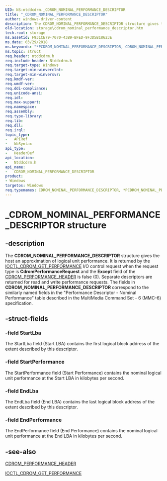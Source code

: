 ```yaml
---
UID: NS:ntddcdrm._CDROM_NOMINAL_PERFORMANCE_DESCRIPTOR
title: "_CDROM_NOMINAL_PERFORMANCE_DESCRIPTOR"
author: windows-driver-content
description: The CDROM_NOMINAL_PERFORMANCE_DESCRIPTOR structure gives the host an approximation of logical unit performance.
old-location: storage\cdrom_nominal_performance_descriptor.htm
tech.root: storage
ms.assetid: F931CE79-7070-43B9-BFED-9F3D5B18623E
ms.date: 03/29/2018
ms.keywords: "*PCDROM_NOMINAL_PERFORMANCE_DESCRIPTOR, CDROM_NOMINAL_PERFORMANCE_DESCRIPTOR, CDROM_NOMINAL_PERFORMANCE_DESCRIPTOR structure [Storage Devices], PCDROM_NOMINAL_PERFORMANCE_DESCRIPTOR, PCDROM_NOMINAL_PERFORMANCE_DESCRIPTOR structure pointer [Storage Devices], _CDROM_NOMINAL_PERFORMANCE_DESCRIPTOR, ntddcdrm/CDROM_NOMINAL_PERFORMANCE_DESCRIPTOR, ntddcdrm/PCDROM_NOMINAL_PERFORMANCE_DESCRIPTOR, storage.cdrom_nominal_performance_descriptor"
ms.topic: struct
req.header: ntddcdrm.h
req.include-header: Ntddcdrm.h
req.target-type: Windows
req.target-min-winverclnt: 
req.target-min-winversvr: 
req.kmdf-ver: 
req.umdf-ver: 
req.ddi-compliance: 
req.unicode-ansi: 
req.idl: 
req.max-support: 
req.namespace: 
req.assembly: 
req.type-library: 
req.lib: 
req.dll: 
req.irql: 
topic_type:
-	APIRef
-	kbSyntax
api_type:
-	HeaderDef
api_location:
-	Ntddcdrm.h
api_name:
-	CDROM_NOMINAL_PERFORMANCE_DESCRIPTOR
product:
- Windows
targetos: Windows
req.typenames: CDROM_NOMINAL_PERFORMANCE_DESCRIPTOR, *PCDROM_NOMINAL_PERFORMANCE_DESCRIPTOR
---
```


# _CDROM_NOMINAL_PERFORMANCE_DESCRIPTOR structure


## -description


The <b>CDROM_NOMINAL_PERFORMANCE_DESCRIPTOR</b>  structure gives the host an approximation of logical unit
performance. It is returned by the <a href="https://msdn.microsoft.com/library/windows/hardware/gg441242">IOCTL_CDROM_GET_PERFORMANCE</a> I/O control request when the request type is <b>CdromPerformanceRequest</b> and the <b>Except</b> field of the <a href="https://msdn.microsoft.com/library/windows/hardware/gg441232">CDROM_PERFORMANCE_HEADER</a> is false (0).   Separate descriptors are returned for read and write performance requests. The fields in  <b>CDROM_NOMINAL_PERFORMANCE_DESCRIPTOR</b> correspond to the similarly named fields in the "Performance Descriptor - Nominal Performance" table described in the MultiMedia Command Set - 6 (MMC-6)
specification.


## -struct-fields




### -field StartLba

The StartLba field (Start LBA) contains the first logical block address of the extent described by this descriptor.


### -field StartPerformance

The StartPerformance field (Start Performance) contains the nominal logical unit performance at the Start LBA in kilobytes per second. 


### -field EndLba

The EndLba field (End LBA) contains the last logical block address of the extent described by this descriptor.


### -field EndPerformance

The EndPerformance field (End Performance) contains the nominal logical unit performance at the End LBA in kilobytes per second.


## -see-also




<a href="https://msdn.microsoft.com/library/windows/hardware/gg441232">CDROM_PERFORMANCE_HEADER</a>



<a href="https://msdn.microsoft.com/library/windows/hardware/gg441242">IOCTL_CDROM_GET_PERFORMANCE</a>
 

 

